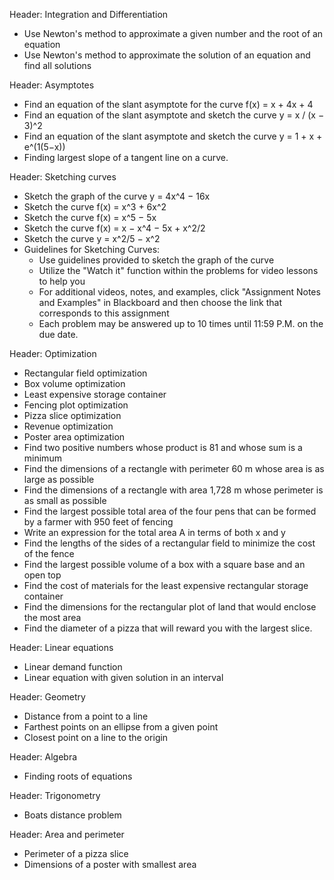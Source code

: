 Header: Integration and Differentiation

-   Use Newton's method to approximate a given number and the root of an equation
-   Use Newton's method to approximate the solution of an equation and find all solutions

Header: Asymptotes

-   Find an equation of the slant asymptote for the curve f(x) = x + 4x + 4
-   Find an equation of the slant asymptote and sketch the curve y = x / (x − 3)^2
-   Find an equation of the slant asymptote and sketch the curve y = 1 + x + e^(1(5−x))
-   Finding largest slope of a tangent line on a curve.

Header: Sketching curves

-   Sketch the graph of the curve y = 4x^4 − 16x
-   Sketch the curve f(x) = x^3 + 6x^2
-   Sketch the curve f(x) = x^5 − 5x
-   Sketch the curve f(x) = x − x^4 − 5x + x^2/2
-   Sketch the curve y = x^2/5 − x^2
-   Guidelines for Sketching Curves:
    -   Use guidelines provided to sketch the graph of the curve
    -   Utilize the "Watch it" function within the problems for video lessons to help you
    -   For additional videos, notes, and examples, click "Assignment Notes and Examples" in Blackboard and then choose the link that corresponds to this assignment
    -   Each problem may be answered up to 10 times until 11:59 P.M. on the due date.

Header: Optimization

-   Rectangular field optimization
-   Box volume optimization
-   Least expensive storage container
-   Fencing plot optimization
-   Pizza slice optimization
-   Revenue optimization
-   Poster area optimization
-   Find two positive numbers whose product is 81 and whose sum is a minimum
-   Find the dimensions of a rectangle with perimeter 60 m whose area is as large as possible
-   Find the dimensions of a rectangle with area 1,728 m whose perimeter is as small as possible
-   Find the largest possible total area of the four pens that can be formed by a farmer with 950 feet of fencing
-   Write an expression for the total area A in terms of both x and y
-   Find the lengths of the sides of a rectangular field to minimize the cost of the fence
-   Find the largest possible volume of a box with a square base and an open top
-   Find the cost of materials for the least expensive rectangular storage container
-   Find the dimensions for the rectangular plot of land that would enclose the most area
-   Find the diameter of a pizza that will reward you with the largest slice.

Header: Linear equations

-   Linear demand function
-   Linear equation with given solution in an interval

Header: Geometry

-   Distance from a point to a line
-   Farthest points on an ellipse from a given point
-   Closest point on a line to the origin

Header: Algebra

-   Finding roots of equations

Header: Trigonometry

-   Boats distance problem

Header: Area and perimeter

-   Perimeter of a pizza slice
-   Dimensions of a poster with smallest area